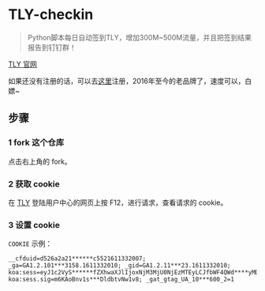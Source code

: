# TLY-checkin

> Python脚本每日自动签到TLY，增加300M~500M流量，并且把签到结果报告到钉钉群！

[TLY 官网]( https://2315987.tly.sh/2315987)

如果还没有注册的话，可以去[这里]( https://2315987.tly.sh/2315987)注册，2016年至今的老品牌了，速度可以，白嫖~

## 步骤

### 1 fork 这个仓库

点击右上角的 fork。

### 2 获取 cookie

在 [TLY](https://2315987.tly.sh/2315987) 登陆用户中心的网页上按 F12，进行请求，查看请求的 cookie。

### 3 设置 cookie

`COOKIE` 示例：

```text
__cfduid=d526a2a21******c5521611332007; _ga=GA1.2.101***3158.1611332010; _gid=GA1.2.11***23.1611332010; koa:sess=eyJ1c2VyS******fZXhwaXJlIjoxNjM3MjU0NjEzMTEyLCJfbWF4QWd****yMDAwMDAwMH0=; koa:sess.sig=m6KAoBnv1s***DldbtvNw1v8; _gat_gtag_UA_10***600_2=1
```



